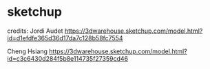 # sketchup
credits:
Jordi Audet
https://3dwarehouse.sketchup.com/model.html?id=d1efdfe365d36d17da7c128b58fc7554

Cheng Hsiang
https://3dwarehouse.sketchup.com/model.html?id=c3c6430d284f5b8e114735f27359cd46
